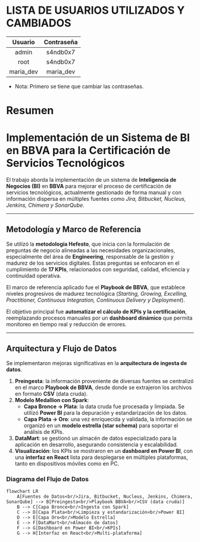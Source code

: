# LISTA DE USUARIOS UTILIZADOS Y CAMBIADOS

|   Usuario   | Contraseña |
|:-----------:|:----------:|
|   admin     |  s4ndb0x7  |
|   root      |  s4ndb0x7  |
| maria_dev   | maria_dev  |

* Nota: Primero se tiene que cambiar las contraseñas.

# Resumen

# Implementación de un Sistema de BI en BBVA para la Certificación de Servicios Tecnológicos  

El trabajo aborda la implementación de un sistema de **Inteligencia de Negocios (BI)** en **BBVA** para mejorar el proceso de certificación de servicios tecnológicos, actualmente gestionado de forma manual y con información dispersa en múltiples fuentes como *Jira, Bitbucket, Nucleus, Jenkins, Chimera y SonarQube*.  

---

## Metodología y Marco de Referencia  

Se utilizó la **metodología Hefesto**, que inicia con la formulación de preguntas de negocio alineadas a las necesidades organizacionales, especialmente del área de **Engineering**, responsable de la gestión y madurez de los servicios digitales. Estas preguntas se enfocaron en el cumplimiento de **17 KPIs**, relacionados con seguridad, calidad, eficiencia y continuidad operativa.  

El marco de referencia aplicado fue el **Playbook de BBVA**, que establece niveles progresivos de madurez tecnológica (*Starting, Growing, Excelling, Practitioner, Continuous Integration, Continuous Delivery y Deployment*).  

El objetivo principal fue **automatizar el cálculo de KPIs y la certificación**, reemplazando procesos manuales por un **dashboard dinámico** que permita monitoreo en tiempo real y reducción de errores.  

---

## Arquitectura y Flujo de Datos  

Se implementaron mejoras significativas en la **arquitectura de ingesta de datos**.  

1. **Preingesta**: la información proveniente de diversas fuentes se centralizó en el marco **Playbook de BBVA**, desde donde se extrajeron los archivos en formato **CSV** (data cruda).  
2. **Modelo Medallion con Spark**:  
   - **Capa Bronce → Plata**: la data cruda fue procesada y limpiada. Se utilizó **Power BI** para la depuración y estandarización de los datos.  
   - **Capa Plata → Oro**: una vez enriquecida y validada, la información se organizó en un **modelo estrella (star schema)** para soportar el análisis de KPIs.  
3. **DataMart**: se gestionó un almacén de datos especializado para la aplicación en desarrollo, asegurando consistencia y escalabilidad.  
4. **Visualización**: los KPIs se mostraron en un **dashboard en Power BI**, con una **interfaz en React** lista para desplegarse en múltiples plataformas, tanto en dispositivos móviles como en PC.  

### Diagrama del Flujo de Datos  

```mermaid
flowchart LR
    A[Fuentes de Datos<br/>Jira, Bitbucket, Nucleus, Jenkins, Chimera, SonarQube] --> B[Preingesta<br/>Playbook BBVA<br/>CSV (data cruda)]
    B --> C[Capa Bronce<br/>Ingesta con Spark]
    C --> D[Capa Plata<br/>Limpieza y estandarización<br/>Power BI]
    D --> E[Capa Oro<br/>Modelo Estrella]
    E --> F[DataMart<br/>Almacén de datos]
    F --> G[Dashboard en Power BI<br/>KPIs]
    G --> H[Interfaz en React<br/>Multi-plataforma]

